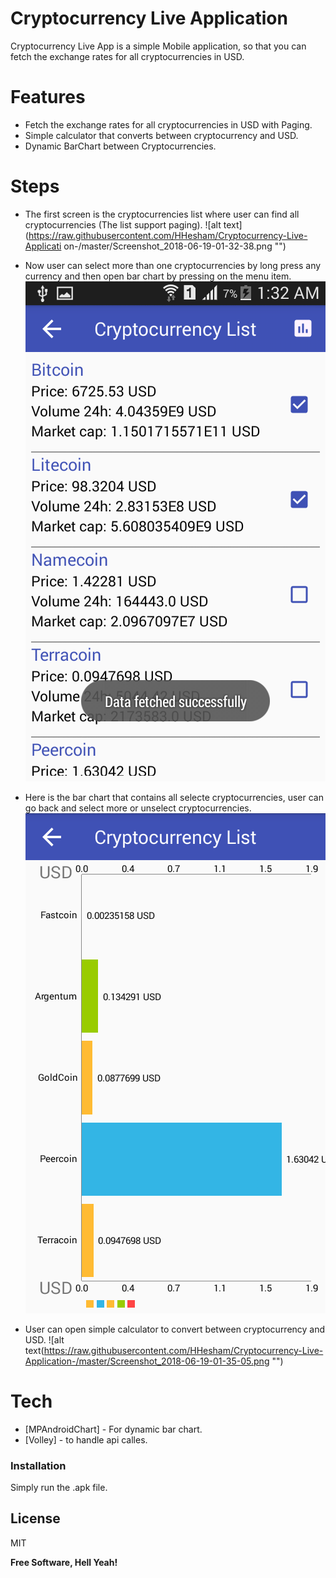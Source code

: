 # Cryptocurrency Live Application 

Cryptocurrency Live App is a simple Mobile application, so that you can fetch the exchange rates for all cryptocurrencies in USD.
#  Features
  - Fetch the exchange rates for all cryptocurrencies in USD with Paging.
  - Simple calculator that converts between cryptocurrency and USD.
  - Dynamic BarChart between Cryptocurrencies.
#  Steps
  - The first screen is the cryptocurrencies list where user can find all cryptocurrencies (The list support paging).
![alt text](https://raw.githubusercontent.com/HHesham/Cryptocurrency-Live-Applicati
on-/master/Screenshot_2018-06-19-01-32-38.png "")

  - Now user can select more than one cryptocurrencies by long press any currency and then open bar chart by pressing on the menu item.
![alt text](https://raw.githubusercontent.com/HHesham/Cryptocurrency-Live-Application-/master/Screenshot_2018-06-19-01-32-45.png "")

  - Here is the bar chart that contains all selecte cryptocurrencies, user can go back and select more or unselect cryptocurrencies.
![alt text](https://raw.githubusercontent.com/HHesham/Cryptocurrency-Live-Application-/master/Screenshot_2018-06-19-01-33-29.png "")

- User can open simple calculator to convert between cryptocurrency and USD.
![alt text(https://raw.githubusercontent.com/HHesham/Cryptocurrency-Live-Application-/master/Screenshot_2018-06-19-01-35-05.png "")

# Tech
* [MPAndroidChart] - For dynamic bar chart.
* [Volley] - to handle api calles.

### Installation

Simply run the .apk file.

License
----

MIT


**Free Software, Hell Yeah!**

[//]: # (These are reference links used in the body of this note and get stripped out when the markdown processor does its job. There is no need to format nicely because it shouldn't be seen. Thanks SO - http://stackoverflow.com/questions/4823468/store-comments-in-markdown-syntax)


   [dill]: <https://github.com/joemccann/dillinger>
   [git-repo-url]: <https://github.com/joemccann/dillinger.git>
   [john gruber]: <http://daringfireball.net>
   [df1]: <http://daringfireball.net/projects/markdown/>
   [markdown-it]: <https://github.com/markdown-it/markdown-it>
   [Ace Editor]: <http://ace.ajax.org>
   [node.js]: <http://nodejs.org>
   [Twitter Bootstrap]: <http://twitter.github.com/bootstrap/>
   [jQuery]: <http://jquery.com>
   [@tjholowaychuk]: <http://twitter.com/tjholowaychuk>
   [express]: <http://expressjs.com>
   [AngularJS]: <http://angularjs.org>
   [Gulp]: <http://gulpjs.com>

   [PlDb]: <https://github.com/joemccann/dillinger/tree/master/plugins/dropbox/README.md>
   [PlGh]: <https://github.com/joemccann/dillinger/tree/master/plugins/github/README.md>
   [PlGd]: <https://github.com/joemccann/dillinger/tree/master/plugins/googledrive/README.md>
   [PlOd]: <https://github.com/joemccann/dillinger/tree/master/plugins/onedrive/README.md>
   [PlMe]: <https://github.com/joemccann/dillinger/tree/master/plugins/medium/README.md>
   [PlGa]: <https://github.com/RahulHP/dillinger/blob/master/plugins/googleanalytics/README.md>
